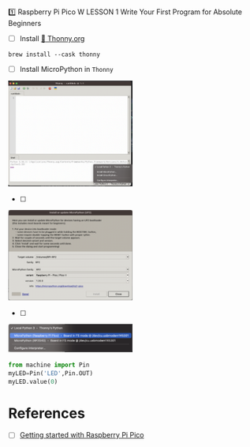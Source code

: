 :one: Raspberry Pi Pico W LESSON 1	Write Your First Program for Absolute Beginners

- [ ] Install [:snake: Thonny.org](https://thonny.org)

```
brew install --cask thonny
```

- [ ] Install MicroPython in `Thonny`

<img src=images/Install-Micro-Python.png width='50%' height='50%' > </img>

- [ ] 

<img src=images/Install-Micro-Python-UF2-bootloader.png width='50%' height='50%' > </img>

- [ ] 

<img src=images/Select-Micro-Python,png.png width='50%' height='50%' > </img>

```python
from machine import Pin
myLED=Pin('LED',Pin.OUT)
myLED.value(0)
```

# References

- [ ] [Getting started with Raspberry Pi Pico](https://projects.raspberrypi.org/en/projects/getting-started-with-the-pico)
